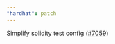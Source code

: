```yaml
---
"hardhat": patch
---
```


Simplify solidity test config ([#7059](https://github.com/NomicFoundation/hardhat/issues/7059))
